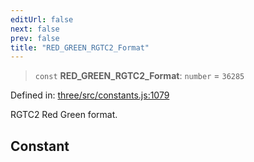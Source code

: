 ```yaml
---
editUrl: false
next: false
prev: false
title: "RED_GREEN_RGTC2_Format"
---
```


> `const` **RED\_GREEN\_RGTC2\_Format**: `number` = `36285`

Defined in: [three/src/constants.js:1079](https://github.com/DefinitelyMaybe/three-i18n/blob/fa57b79433d1c349ffb23a78727299c8d4190136/three/src/constants.js#L1079)

RGTC2 Red Green format.

## Constant
